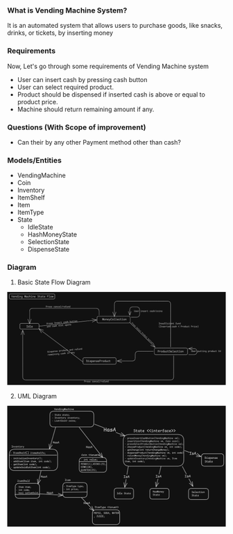 ### What is Vending Machine System?
It is an automated system that allows users to purchase goods, like snacks, drinks, or tickets, by inserting money

### Requirements
Now, Let's go through some requirements of Vending Machine system
* User can insert cash by pressing cash button
* User can select required product.
* Product should be dispensed if inserted cash is above or equal to product price.
* Machine should return remaining amount if any.

### Questions (With Scope of improvement)
* Can their by any other Payment method other than cash?

### Models/Entities
* VendingMachine
* Coin 
* Inventory
* ItemShelf
* Item 
* ItemType
* State
    * IdleState
    * HashMoneyState
    * SelectionState
    * DispenseState

### Diagram
1. Basic State Flow Diagram

![Basic Flow](./VendingMachineSystemStateFlow.png)

2. UML Diagram

![UML Diagram](./VendingMachineUML.png)
